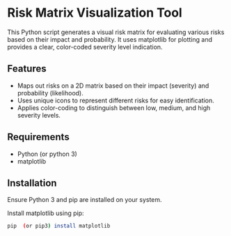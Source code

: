 # Risk Matrix Visualization Tool

This Python script generates a visual risk matrix for evaluating various risks based on their impact and probability. It uses matplotlib for plotting and provides a clear, color-coded severity level indication.

## Features

- Maps out risks on a 2D matrix based on their impact (severity) and probability (likelihood).
- Uses unique icons to represent different risks for easy identification.
- Applies color-coding to distinguish between low, medium, and high severity levels.

## Requirements

- Python (or python 3)
- matplotlib

## Installation

Ensure Python 3 and pip are installed on your system.

Install matplotlib using pip:

```bash
pip  (or pip3) install matplotlib
